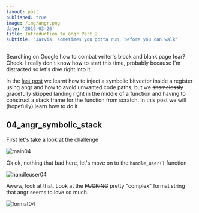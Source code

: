 ```yaml
---
layout: post
published: true
image: /img/angr.png
date: '2019-03-26'
title: Introduction to angr Part 2
subtitle: 'Jarvis, sometimes you gotta run, before you can walk'
---
```

Searching on Google how to combat writer's block and blank page fear? Check. I really don't know how to start this time, probably because I'm distracted so let's dive right into it.

In the [last post](https://blog.notso.pro/2019-03-25-angr-introduction-part1/) we learnt how to inject a symbolic bitvector inside a register using angr and how to avoid unwanted code paths, but we ~~shamelessly~~ gracefully skipped landing right in the middle of a function and having to construct a stack frame for the function from scratch. In this post we will (hopefully) learn how to do it.

## 04_angr_symbolic_stack
First let's take a look at the challenge

![main04]({{site.baseurl}}/img/main04.png)

Ok ok, nothing that bad here, let's move on to the `handle_user()` function

![handleuser04]({{site.baseurl}}/img/handleuser04.png)

Awww, look at that. Look at the ~~FUCKING~~ pretty "complex" format string that angr seems to love so much.

![format04]({{site.baseurl}}/img/format04.png)


